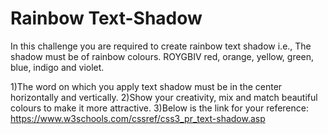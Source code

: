 # Rainbow Text-Shadow
In this challenge you are required to create rainbow text shadow i.e., The shadow must be of rainbow colours. 
ROYGBIV red, orange, yellow, green, blue, indigo and violet.


1)The word on which you apply text shadow must be in the center horizontally and vertically.
2)Show your creativity, mix and match beautiful colours to make it more attractive.
3)Below is the link for your reference:
https://www.w3schools.com/cssref/css3_pr_text-shadow.asp
